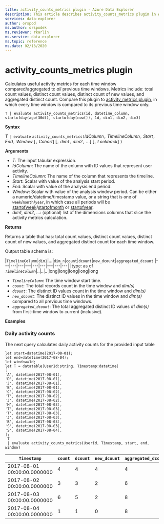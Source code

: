 ```yaml
---
title: activity_counts_metrics plugin - Azure Data Explorer 
description: This article describes activity_counts_metrics plugin in Azure Data Explorer.
services: data-explorer
author: orspod
ms.author: orspodek
ms.reviewer: rkarlin
ms.service: data-explorer
ms.topic: reference
ms.date: 02/13/2020
---
```

# activity_counts_metrics plugin

Calculates useful activity metrics for each time window compared/aggregated to *all* previous time windows. Metrics include: total count values, distinct count values, distinct count of new values, and aggregated distinct count. Compare this plugin to [activity_metrics plugin](activity-metrics-plugin.md), in which every time window is compared to its previous time window only.

```kusto
T | evaluate activity_counts_metrics(id, datetime_column, startofday(ago(30d)), startofday(now()), 1d, dim1, dim2, dim3)
```

**Syntax**

*T* `| evaluate` `activity_counts_metrics(`*IdColumn*`,` *TimelineColumn*`,` *Start*`,` *End*`,` *Window* [`,` *Cohort*] [`,` *dim1*`,` *dim2*`,` ...] [`,` *Lookback*] `)`

**Arguments**

* *T*: The input tabular expression.
* *IdColumn*: The name of the column with ID values that represent user activity. 
* *TimelineColumn*: The name of the column that represents the timeline.
* *Start*: Scalar with value of the analysis start period.
* *End*: Scalar with value of the analysis end period.
* *Window*: Scalar with value of the analysis window period. Can be either a numeric/datetime/timestamp value, or a string that is one of `week`/`month`/`year`, in which case all periods will be [startofweek](startofweekfunction.md)/[startofmonth](startofmonthfunction.md) or [startofyear](startofyearfunction.md). 
* *dim1*, *dim2*, ...: (optional) list of the dimensions columns that slice the activity metrics calculation.

**Returns**

Returns a table that has: total count values, distinct count values, distinct count of new values, and aggregated distinct count for each time window.

Output table schema is:

|`TimelineColumn`|`dim1`|...|`dim_n`|`count`|`dcount`|`new_dcount`|`aggregated_dcount`
|---|---|---|---|---|---|---|---|---|
|type: as of *`TimelineColumn`*|..|..|..|long|long|long|long|long


* *`TimelineColumn`*: The time window start time.
* *`count`*: The total records count in the time window and *dim(s)*
* *`dcount`*: The distinct ID values count in the time window and *dim(s)*
* *`new_dcount`*: The distinct ID values in the time window and *dim(s)* compared to all previous time windows. 
* *`aggregated_dcount`*: The total aggregated distinct ID values of *dim(s)* from first-time window to current (inclusive).

**Examples**

### Daily activity counts 

The next query calculates daily activity counts for the provided input table

```kusto
let start=datetime(2017-08-01);
let end=datetime(2017-08-04);
let window=1d;
let T = datatable(UserId:string, Timestamp:datetime)
[
'A', datetime(2017-08-01),
'D', datetime(2017-08-01), 
'J', datetime(2017-08-01),
'B', datetime(2017-08-01),
'C', datetime(2017-08-02),  
'T', datetime(2017-08-02),
'J', datetime(2017-08-02),
'H', datetime(2017-08-03),
'T', datetime(2017-08-03),
'T', datetime(2017-08-03),
'J', datetime(2017-08-03),
'B', datetime(2017-08-03),
'S', datetime(2017-08-03),
'S', datetime(2017-08-04),
];
 T 
 | evaluate activity_counts_metrics(UserId, Timestamp, start, end, window)
```

|`Timestamp`|`count`|`dcount`|`new_dcount`|`aggregated_dcount`|
|---|---|---|---|---|
|2017-08-01 00:00:00.0000000|4|4|4|4|
|2017-08-02 00:00:00.0000000|3|3|2|6|
|2017-08-03 00:00:00.0000000|6|5|2|8|
|2017-08-04 00:00:00.0000000|1|1|0|8|


